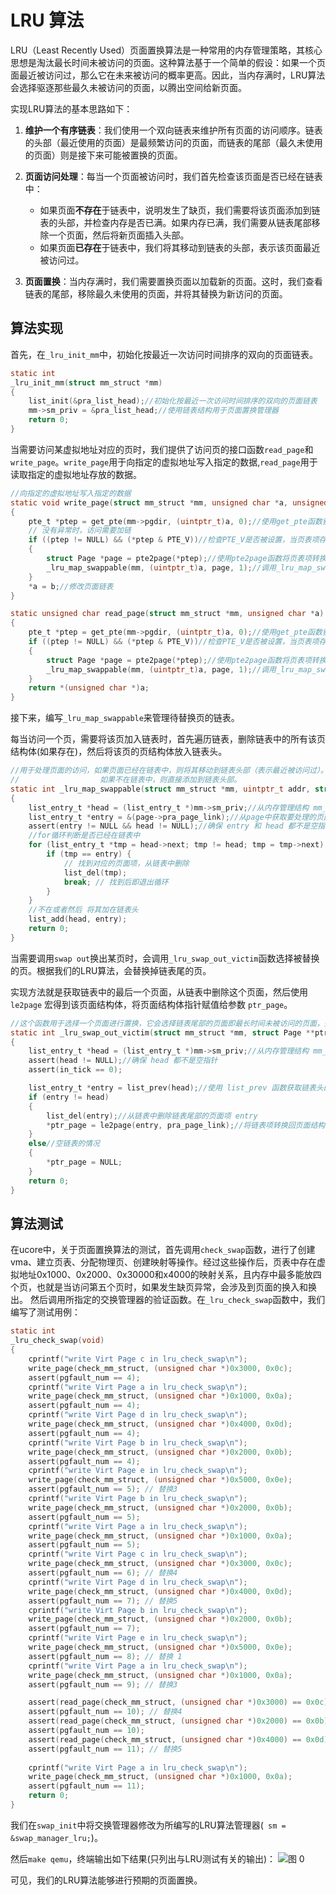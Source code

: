 # LRU 算法

LRU（Least Recently Used）页面置换算法是一种常用的内存管理策略，其核心思想是淘汰最长时间未被访问的页面。这种算法基于一个简单的假设：如果一个页面最近被访问过，那么它在未来被访问的概率更高。因此，当内存满时，LRU算法会选择驱逐那些最久未被访问的页面，以腾出空间给新页面。

实现LRU算法的基本思路如下：

1. **维护一个有序链表**：我们使用一个双向链表来维护所有页面的访问顺序。链表的头部（最近使用的页面）是最频繁访问的页面，而链表的尾部（最久未使用的页面）则是接下来可能被置换的页面。

2. **页面访问处理**：每当一个页面被访问时，我们首先检查该页面是否已经在链表中：
   - 如果页面**不存在**于链表中，说明发生了缺页，我们需要将该页面添加到链表的头部，并检查内存是否已满。如果内存已满，我们需要从链表尾部移除一个页面，然后将新页面插入头部。
   - 如果页面**已存在**于链表中，我们将其移动到链表的头部，表示该页面最近被访问过。

3. **页面置换**：当内存满时，我们需要置换页面以加载新的页面。这时，我们查看链表的尾部，移除最久未使用的页面，并将其替换为新访问的页面。




## 算法实现

首先，在`_lru_init_mm`中，初始化按最近一次访问时间排序的双向的页面链表。

```c
static int 
_lru_init_mm(struct mm_struct *mm)
{
    list_init(&pra_list_head);//初始化按最近一次访问时间排序的双向的页面链表
    mm->sm_priv = &pra_list_head;//使用链表结构用于页面置换管理器
    return 0;
}
```

当需要访问某虚拟地址对应的页时，我们提供了访问页的接口函数`read_page`和`write_page`。`write_page`用于向指定的虚拟地址写入指定的数据,`read_page`用于读取指定的虚拟地址存放的数据。

```c
//向指定的虚拟地址写入指定的数据
static void write_page(struct mm_struct *mm, unsigned char *a, unsigned char b)
{
    pte_t *ptep = get_pte(mm->pgdir, (uintptr_t)a, 0);//使用get_pte函数获取内存地址为a的页表项
    // 没有异常时，访问需要加链
    if ((ptep != NULL) && (*ptep & PTE_V))//检查PTE_V是否被设置，当页表项存在且有效时 说，明改地址已映射到屋里内存 执行
    {
        struct Page *page = pte2page(*ptep);//使用pte2page函数将页表项转换为指向物理页面的结构体指针page
        _lru_map_swappable(mm, (uintptr_t)a, page, 1);//调用_lru_map_swappable 函数，将页面标记为可交换
    }
    *a = b;//修改页面链表
}

static unsigned char read_page(struct mm_struct *mm, unsigned char *a)
{
    pte_t *ptep = get_pte(mm->pgdir, (uintptr_t)a, 0);//使用get_pte函数获取内存地址为a的页表项
    if ((ptep != NULL) && (*ptep & PTE_V))//检查PTE_V是否被设置，当页表项存在且有效时 说，明改地址已映射到屋里内存 执行
    {
        struct Page *page = pte2page(*ptep);//使用pte2page函数将页表项转换为指向物理页面的结构体指针page
        _lru_map_swappable(mm, (uintptr_t)a, page, 1);//调用_lru_map_swappable 函数，将页面标记为可交换
    }
    return *(unsigned char *)a;
}
```

接下来，编写`_lru_map_swappable`来管理待替换页的链表。

每当访问一个页，需要将该页加入链表时，首先遍历链表，删除链表中的所有该页结构体(如果存在)，然后将该页的页结构体放入链表头。

```c
//用于处理页面的访问，如果页面已经在链表中，则将其移动到链表头部（表示最近被访问过）。
//                  如果不在链表中，则直接添加到链表头部。
static int _lru_map_swappable(struct mm_struct *mm, uintptr_t addr, struct Page *page, int swap_in)
{
    list_entry_t *head = (list_entry_t *)mm->sm_priv;//从内存管理结构 mm_struct 中获取链表头
    list_entry_t *entry = &(page->pra_page_link);//从page中获取要处理的页面 page 的链表项 pra_page_link。
    assert(entry != NULL && head != NULL);//确保 entry 和 head 都不是空指针
    //for循环判断是否已经在链表中
    for (list_entry_t *tmp = head->next; tmp != head; tmp = tmp->next) {
        if (tmp == entry) {
            // 找到对应的页面项，从链表中删除
            list_del(tmp);
            break; // 找到后即退出循环
        }
    }
    //不在或者然后 将其加在链表头
    list_add(head, entry);
    return 0;
}
```

当需要调用`swap out`换出某页时，会调用`_lru_swap_out_victim`函数选择被替换的页。根据我们的LRU算法，会替换掉链表尾的页。

实现方法就是获取链表中的最后一个页面，从链表中删除这个页面，然后使用 `le2page` 宏得到该页面结构体，将页面结构体指针赋值给参数 `ptr_page`。

```c
//这个函数用于选择一个页面进行置换，它会选择链表尾部的页面即最长时间未被访问的页面，并将其返回。
static int _lru_swap_out_victim(struct mm_struct *mm, struct Page **ptr_page, int in_tick)
{
    list_entry_t *head = (list_entry_t *)mm->sm_priv;//从内存管理结构 mm_struct 中获取链表头
    assert(head != NULL);//确保 head 都不是空指针
    assert(in_tick == 0);

    list_entry_t *entry = list_prev(head);//使用 list_prev 函数获取链表头的前一个元素，即链表尾部的页面项。
    if (entry != head)
    {
        list_del(entry);//从链表中删除链表尾部的页面项 entry
        *ptr_page = le2page(entry, pra_page_link);//将链表项转换回页面结构，并将其地址赋值给 ptr_page 指针指向的变量
    }
    else//空链表的情况
    {
        *ptr_page = NULL;
    }
    return 0;
}

```

## 算法测试

在ucore中，关于页面置换算法的测试，首先调用`check_swap`函数，进行了创建vma、建立页表、分配物理页、创建映射等操作。经过这些操作后，页表中存在虚拟地址0x1000、0x2000、0x30000和x4000的映射关系，且内存中最多能放四个页，也就是当访问第五个页时，如果发生缺页异常，会涉及到页面的换入和换出。 然后调用所指定的交换管理器的验证函数。在`_lru_check_swap`函数中，我们编写了测试用例：

```c
static int
_lru_check_swap(void)
{
    cprintf("write Virt Page c in lru_check_swap\n");
    write_page(check_mm_struct, (unsigned char *)0x3000, 0x0c);
    assert(pgfault_num == 4);
    cprintf("write Virt Page a in lru_check_swap\n");
    write_page(check_mm_struct, (unsigned char *)0x1000, 0x0a);
    assert(pgfault_num == 4);
    cprintf("write Virt Page d in lru_check_swap\n");
    write_page(check_mm_struct, (unsigned char *)0x4000, 0x0d);
    assert(pgfault_num == 4);
    cprintf("write Virt Page b in lru_check_swap\n");
    write_page(check_mm_struct, (unsigned char *)0x2000, 0x0b);
    assert(pgfault_num == 4);
    cprintf("write Virt Page e in lru_check_swap\n");
    write_page(check_mm_struct, (unsigned char *)0x5000, 0x0e);
    assert(pgfault_num == 5); // 替换3
    cprintf("write Virt Page b in lru_check_swap\n");
    write_page(check_mm_struct, (unsigned char *)0x2000, 0x0b);
    assert(pgfault_num == 5);
    cprintf("write Virt Page a in lru_check_swap\n");
    write_page(check_mm_struct, (unsigned char *)0x1000, 0x0a);
    assert(pgfault_num == 5);
    cprintf("write Virt Page c in lru_check_swap\n");
    write_page(check_mm_struct, (unsigned char *)0x3000, 0x0c);
    assert(pgfault_num == 6); // 替换4
    cprintf("write Virt Page d in lru_check_swap\n");
    write_page(check_mm_struct, (unsigned char *)0x4000, 0x0d);
    assert(pgfault_num == 7); // 替换5
    cprintf("write Virt Page b in lru_check_swap\n");
    write_page(check_mm_struct, (unsigned char *)0x2000, 0x0b);
    assert(pgfault_num == 7);
    cprintf("write Virt Page e in lru_check_swap\n");
    write_page(check_mm_struct, (unsigned char *)0x5000, 0x0e);
    assert(pgfault_num == 8); // 替换 1
    cprintf("write Virt Page a in lru_check_swap\n");
    write_page(check_mm_struct, (unsigned char *)0x1000, 0x0a);
    assert(pgfault_num == 9); // 替换3

    assert(read_page(check_mm_struct, (unsigned char *)0x3000) == 0x0c);
    assert(pgfault_num == 10); // 替换4
    assert(read_page(check_mm_struct, (unsigned char *)0x2000) == 0x0b);
    assert(pgfault_num == 10);
    assert(read_page(check_mm_struct, (unsigned char *)0x4000) == 0x0d);
    assert(pgfault_num == 11); // 替换5
    
    cprintf("write Virt Page a in lru_check_swap\n");
    write_page(check_mm_struct, (unsigned char *)0x1000, 0x0a);
    assert(pgfault_num == 11);
    return 0;
}
```



我们在`swap_init`中将交换管理器修改为所编写的LRU算法管理器(` sm = &swap_manager_lru;`)。

然后`make qemu`，终端输出如下结果(只列出与LRU测试有关的输出)：
![图 0](images/f8cb0d1098d48c0e6a43434aeb6f16d275c76aad9ab9982a8a1af0b9a32a841f.png)  



可见，我们的LRU算法能够进行预期的页面置换。
